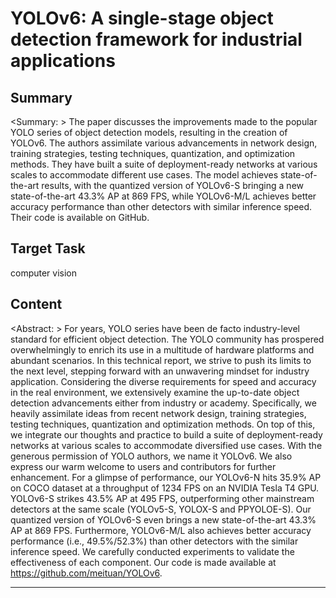 # YOLOv6: A single-stage object detection framework for industrial applications

## Summary

<Summary: > The paper discusses the improvements made to the popular YOLO series of object detection models, resulting in the creation of YOLOv6. The authors assimilate various advancements in network design, training strategies, testing techniques, quantization, and optimization methods. They have built a suite of deployment-ready networks at various scales to accommodate different use cases. The model achieves state-of-the-art results, with the quantized version of YOLOv6-S bringing a new state-of-the-art 43.3% AP at 869 FPS, while YOLOv6-M/L achieves better accuracy performance than other detectors with similar inference speed. Their code is available on GitHub.


## Target Task

computer vision

## Content

<Abstract: > For years, YOLO series have been de facto industry-level standard for efficient object detection. The YOLO community has prospered overwhelmingly to enrich its use in a multitude of hardware platforms and abundant scenarios. In this technical report, we strive to push its limits to the next level, stepping forward with an unwavering mindset for industry application. Considering the diverse requirements for speed and accuracy in the real environment, we extensively examine the up-to-date object detection advancements either from industry or academy. Specifically, we heavily assimilate ideas from recent network design, training strategies, testing techniques, quantization and optimization methods. On top of this, we integrate our thoughts and practice to build a suite of deployment-ready networks at various scales to accommodate diversified use cases. With the generous permission of YOLO authors, we name it YOLOv6. We also express our warm welcome to users and contributors for further enhancement. For a glimpse of performance, our YOLOv6-N hits 35.9% AP on COCO dataset at a throughput of 1234 FPS on an NVIDIA Tesla T4 GPU. YOLOv6-S strikes 43.5% AP at 495 FPS, outperforming other mainstream detectors at the same scale (YOLOv5-S, YOLOX-S and PPYOLOE-S). Our quantized version of YOLOv6-S even brings a new state-of-the-art 43.3% AP at 869 FPS. Furthermore, YOLOv6-M/L also achieves better accuracy performance (i.e., 49.5%/52.3%) than other detectors with the similar inference speed. We carefully conducted experiments to validate the effectiveness of each component. Our code is made available at https://github.com/meituan/YOLOv6.



---

